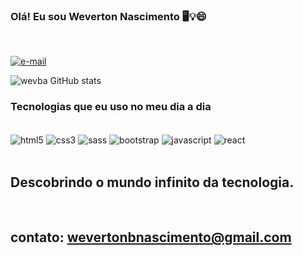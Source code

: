 ### Olá! Eu sou Weverton Nascimento 🖥️💡😄
<br>


[![e-mail](	https://img.shields.io/badge/LinkedIn-0077B5?style=for-the-badge&logo=linkedin&logoColor=white)](https://www.linkedin.com/in/weverton-nascimento-443381203/)

![wevba GitHub stats](https://github-readme-stats.vercel.app/api?username=wevba&show_icons=true&theme=tokyonight)

### Tecnologias que eu uso no meu dia a dia
<br>

<div style="display: inline_block">
<img align="center" alt="html5" src="https://img.shields.io/badge/HTML5-E34F26?style=for-the-badge&logo=html5&logoColor=white"/>
<img align="center" alt="css3" src="https://img.shields.io/badge/CSS3-1572B6?style=for-the-badge&logo=css3&logoColor=white"/>
<img align="center" alt="sass" src="https://img.shields.io/badge/Sass-CC6699?style=for-the-badge&logo=sass&logoColor=white"/>
<img align="center" alt="bootstrap" src="https://img.shields.io/badge/Bootstrap-563D7C?style=for-the-badge&logo=bootstrap&logoColor=white"/>
<img align="center" alt="javascript" src="https://img.shields.io/badge/JavaScript-F7DF1E?style=for-the-badge&logo=javascript&logoColor=black"/>
<img align="center" alt="react" src="https://img.shields.io/badge/React-20232A?style=for-the-badge&logo=react&logoColor=61DAFB"/>
<div/>
<br>

## Descobrindo o mundo infinito da tecnologia.

<br>

## contato: wevertonbnascimento@gmail.com

